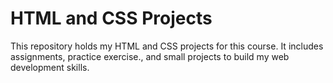 # HTML and CSS Projects
 This repository holds my HTML and CSS projects for this course. It includes assignments, practice exercise., and small projects to build my web development skills.
